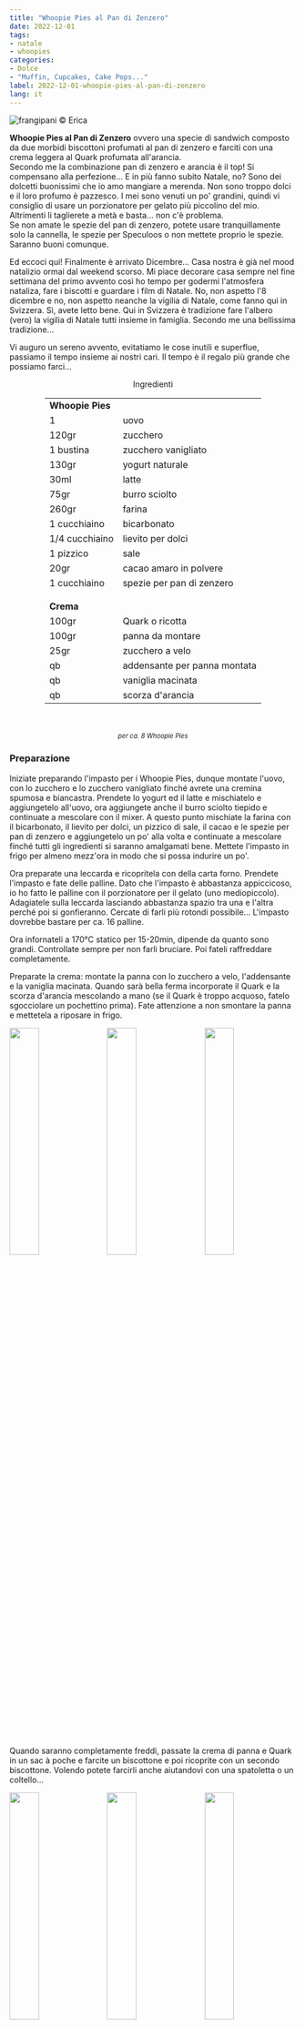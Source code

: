```yaml
---
title: "Whoopie Pies al Pan di Zenzero"
date: 2022-12-01
tags:
- natale
- whoopies
categories:
- Dolce
- "Muffin, Cupcakes, Cake Pops..."
label: 2022-12-01-whoopie-pies-al-pan-di-zenzero
lang: it 
---
```

![](header.jpeg "frangipani © Erica")

**Whoopie Pies al Pan di Zenzero** ovvero una specie di sandwich composto da due morbidi biscottoni profumati al pan di zenzero e farciti con una crema leggera al Quark profumata all'arancia.
<br />
Secondo me la combinazione pan di zenzero e arancia è il top! Si compensano alla perfezione... E in più fanno subito Natale, no? Sono dei dolcetti buonissimi che io amo mangiare a merenda. Non sono troppo dolci e il loro profumo è pazzesco. I mei sono venuti un po' grandini, quindi vi consiglio di usare un porzionatore per gelato più piccolino del mio. Altrimenti li taglierete a metà e basta... non c'è problema.
<br />
Se non amate le spezie del pan di zenzero, potete usare tranquillamente solo la cannella, le spezie per Speculoos o non mettete proprio le spezie. Saranno buoni comunque.

Ed eccoci qui! Finalmente è arrivato Dicembre... Casa nostra è già nel mood natalizio ormai dal weekend scorso. Mi piace decorare casa sempre nel fine settimana del primo avvento così ho tempo per godermi l'atmosfera nataliza, fare i biscotti e guardare i film di Natale. No, non aspetto l'8 dicembre e no, non aspetto neanche la vigilia di Natale, come fanno qui in Svizzera. Sì, avete letto bene. Qui in Svizzera è tradizione fare l'albero (vero) la vigilia di Natale tutti insieme in famiglia. Secondo me una bellissima tradizione...

Vi auguro un sereno avvento, evitatiamo le cose inutili e superflue, passiamo il tempo insieme ai nostri cari. Il tempo è il regalo più grande che possiamo farci...

<div id="wrapper" style="text-align: center">
  <div id="yourdiv" style="display: inline-block;">
    <div class="ingredients" itemscope itemtype="http://schema.org/Recipe">
      <span itemprop="name" style="display:none;">Whoopie Pies al Pan di Zenzero</span>
      <span itemprop="recipeCategory" style="display:none;">Dolce</span>
      <img itemprop="image" style="display:none;" class="ignore-gallery-item" src="header.jpeg"/>
      <span itemprop="author" style="display:none;">Erica Raiano</span>
      <span itemprop="description" style="display:none;">Whoopie Pies al Pan di Zenzero, ovvevo una specie di sandwich composto da due morbidi biscottoni profumati al pan di zenzero e farciti con una crema leggera al Quark profumata all'arancia.</span>
      <div class="ingredients-title">Ingredienti</div>
      <table>
        <tbody>
          <tr>
            <td colspan="2"><b>Whoopie Pies</b></td>
          </tr>
          <tr itemprop="recipeIngredient">
            <td>1</td>
            <td>uovo</td>
          </tr>
          <tr itemprop="recipeIngredient">
            <td>120gr</td>
            <td>zucchero</td>
          </tr>
          <tr itemprop="recipeIngredient">
            <td>1 bustina</td>
            <td>zucchero vanigliato</td>
          </tr>
          <tr itemprop="recipeIngredient">
            <td>130gr</td>
            <td>yogurt naturale</td>
          </tr>
          <tr itemprop="recipeIngredient">
            <td>30ml</td>
            <td>latte</td>
          </tr>
          <tr itemprop="recipeIngredient">
            <td>75gr</td>
            <td>burro sciolto</td>
          </tr>
          <tr itemprop="recipeIngredient"> 
            <td>260gr</td>
            <td>farina</td>
          </tr>
          <tr itemprop="recipeIngredient">
            <td>1 cucchiaino</td>
            <td>bicarbonato</td>
          </tr>
          <tr itemprop="recipeIngredient">
            <td>1/4 cucchiaino</td>
            <td>lievito per dolci</td>
          </tr>
          <tr itemprop="recipeIngredient">   
            <td>1 pizzico</td>
            <td>sale</td>
          </tr>
          <tr itemprop="recipeIngredient">   
            <td>20gr</td>
            <td>cacao amaro in polvere</td>
          </tr>
          <tr itemprop="recipeIngredient">
            <td>1 cucchiaino</td>
            <td>spezie per pan di zenzero</td>
          </tr>
          <tr style="height: 15px;"></tr>
          <tr>          
            <td colspan="2"><b>Crema</b></td>
          </tr>
          <tr itemprop="recipeIngredient">
            <td>100gr</td>
            <td>Quark o ricotta</td>
          </tr>
          <tr itemprop="recipeIngredient">      
            <td>100gr</td>
            <td>panna da montare</td>
          </tr>
          <tr itemprop="recipeIngredient">
            <td>25gr</td>
            <td>zucchero a velo</td>
          </tr>
          <tr itemprop="recipeIngredient">
            <td>qb</td>
            <td>addensante per panna montata</td>
          </tr>
          <tr itemprop="recipeIngredient">
            <td>qb</td>
            <td>vaniglia macinata</td>    
          </tr>
          <tr itemprop="recipeIngredient">
            <td>qb</td>
            <td>scorza d'arancia</td>   
          </tr>
        </tbody>
      </table>
      <br></br>
      <i class="pull-right" style="font-size: 80%;">per ca. 8 Whoopie Pies</i>
    </div>
  </div>
</div>


<h3>
  <font color="grey">
    <i class="fa-solid fa-gears"></i>
  </font> Preparazione
</h3>

Iniziate preparando l'impasto per i Whoopie Pies, dunque montate l'uovo, con lo zucchero e lo zucchero vanigliato finché avrete una cremina spumosa e biancastra. Prendete lo yogurt ed il latte e mischiatelo e aggiungetelo all'uovo, ora aggiungete anche il burro sciolto tiepido e continuate a mescolare con il mixer. A questo punto mischiate la farina con il bicarbonato, il lievito per dolci, un pizzico di sale, il cacao e le spezie per pan di zenzero e aggiungetelo un po' alla volta e continuate a mescolare finché tutti gli ingredienti si saranno amalgamati bene. Mettete l'impasto in frigo per almeno mezz'ora in modo che si possa indurire un po'.

Ora preparate una leccarda e ricopritela con della carta forno. Prendete l'impasto e fate delle palline. Dato che l'impasto è abbastanza appiccicoso, io ho fatto le palline con il porzionatore per il gelato (uno mediopiccolo). Adagiatele sulla leccarda lasciando abbastanza spazio tra una e l'altra perché poi si gonfieranno. Cercate di farli più rotondi possibile... L'impasto dovrebbe bastare per ca. 16 palline.

Ora infornateli a 170°C statico per 15-20min, dipende da quanto sono grandi. Controllate sempre per non farli bruciare. Poi fateli raffreddare completamente.

Preparate la crema: montate la panna con lo zucchero a velo, l'addensante e la vaniglia macinata. Quando sarà bella ferma incorporate il Quark e la scorza d'arancia mescolando a mano (se il Quark è troppo acquoso, fatelo sgocciolare un pochettino prima). Fate attenzione a non smontare la panna e mettetela a riposare in frigo.
<p>
  <div style="width: 100%; margin-bottom: 0">
    <img style="float: left; width: 32%; margin-right: 1%;" src="impasto.jpeg" alt="" title="frangipani © Erica" />
    <img style="float: left; width: 32%; margin-right: 1%; margin-left: 1%;" src="teglia.jpeg" alt="" title="frangipani © Erica" />
    <img style="float: left; width: 32%; margin-left: 1%;" src="crema.jpeg" alt="" title="frangipani © Erica" />
    <div style="clear: both"></div>
  </div>
</p>

Quando saranno completamente freddi, passate la crema di panna e Quark in un sac à poche e farcite un biscottone e poi ricoprite con un secondo biscottone. Volendo potete farcirli anche aiutandovi con una spatoletta o un coltello... 
<p>
  <div style="width: 100%; margin-bottom: 0">
    <img style="float: left; width: 32%; margin-right: 1%;" src="sfornati.jpeg" alt="" title="frangipani © Erica" />
    <img style="float: left; width: 32%; margin-right: 1%; margin-left: 1%;" src="farcire.jpeg" alt="" title="frangipani © Erica" />
    <img style="float: left; width: 32%; margin-left: 1%;" src="whoopies.jpeg" alt="" title="frangipani © Erica" />
    <div style="clear: both"></div>
  </div>
</p>

Lasciateli in frigo finché li servirete!
<p>
  <div style="width: 100%; margin-bottom: 0">
    <img style="float: left; width: 49%; margin-right: 1%" src="risultato1.jpeg" alt="" title="frangipani © Erica" />
    <img style="float: left; width: 49%; margin-left: 1%" src="risultato2.jpeg" alt="" title="frangipani © Erica" />
    <div style="clear: both"></div>
  </div>
</p>

<p>
  <div style="width: 100%; margin-bottom: 0">
    <img style="float: left; width: 49%; margin-right: 1%" src="risultato3.jpeg" alt="" title="frangipani © Erica" />
    <img style="float: left; width: 49%; margin-left: 1%" src="risultato4.jpeg" alt="" title="frangipani © Erica" />
    <div style="clear: both"></div>
  </div>
</p>

<p>
  <div style="width: 100%; margin-bottom: 0">
    <img style="float: left; width: 49%; margin-right: 1%" src="risultato5.jpeg" alt="" title="frangipani © Erica" />
    <img style="float: left; width: 49%; margin-left: 1%" src="risultato6.jpeg" alt="" title="frangipani © Erica" />
    <div style="clear: both"></div>
  </div>
</p>

<h4>Buon appetito
  <font color="red">
    <i class="fa-regular fa-face-smile"></i>
  </font>
</h4>